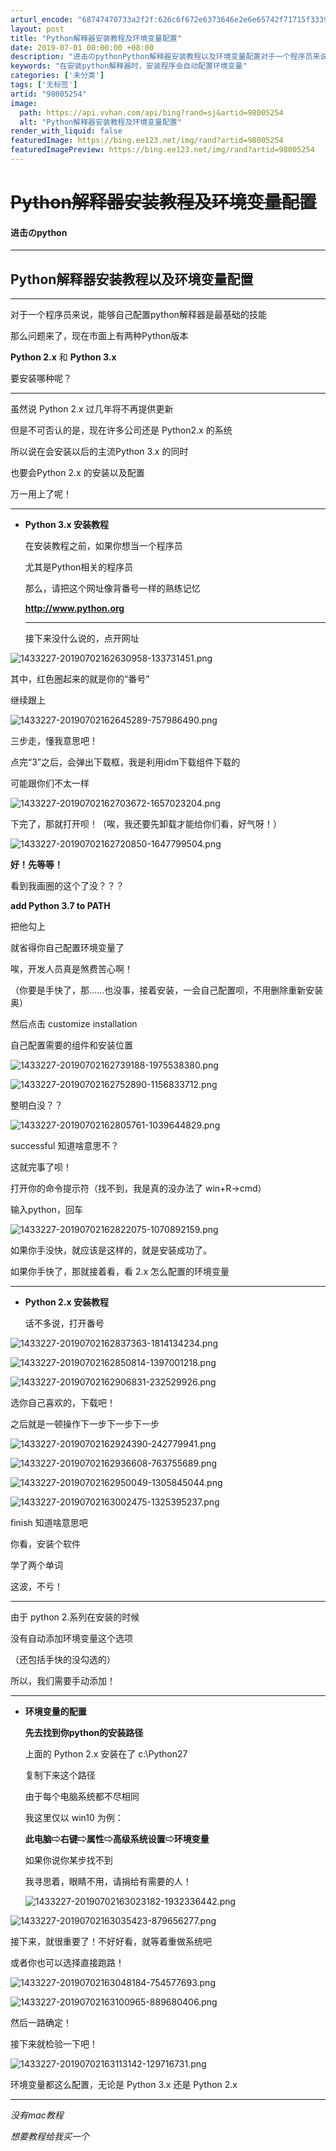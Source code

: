 ```yaml
---
arturl_encode: "68747470733a2f2f:626c6f672e6373646e2e6e65742f71715f3339333834353335:2f61727469636c652f64657461696c732f3938303035323534"
layout: post
title: "Python解释器安装教程及环境变量配置"
date: 2019-07-01 00:00:00 +08:00
description: "进击のpythonPython解释器安装教程以及环境变量配置对于一个程序员来说，能够自己配置pyth"
keywords: "在安装python解释器时，安装程序会自动配置环境变量"
categories: ['未分类']
tags: ['无标签']
artid: "98005254"
image:
  path: https://api.vvhan.com/api/bing?rand=sj&artid=98005254
  alt: "Python解释器安装教程及环境变量配置"
render_with_liquid: false
featuredImage: https://bing.ee123.net/img/rand?artid=98005254
featuredImagePreview: https://bing.ee123.net/img/rand?artid=98005254
---
```


# ~~Python解释器安装教程及环境变量配置~~

#### 进击のpython



---

## Python解释器安装教程以及环境变量配置

---

对于一个程序员来说，能够自己配置python解释器是最基础的技能

那么问题来了，现在市面上有两种Python版本

**Python 2.x**
和
**Python 3.x**

要安装哪种呢？

---

虽然说 Python 2.x 过几年将不再提供更新

但是不可否认的是，现在许多公司还是 Python2.x 的系统

所以说在会安装以后的主流Python 3.x 的同时

也要会Python 2.x 的安装以及配置

万一用上了呢！

---

* **Python 3.x 安装教程**

  在安装教程之前，如果你想当一个程序员

  尤其是Python相关的程序员

  那么，请把这个网址像背番号一样的熟练记忆

  **<http://www.python.org>**

  ---

  接下来没什么说的，点开网址

![1433227-20190702162630958-133731451.png](https://i-blog.csdnimg.cn/blog_migrate/016d0a15c90dbf557f53a3b412363115.png)

其中，红色圈起来的就是你的“番号”

继续跟上

![1433227-20190702162645289-757986490.png](https://i-blog.csdnimg.cn/blog_migrate/24bbd8e2fa72d39a8c414828feff1813.png)

三步走，懂我意思吧！

点完“3”之后，会弹出下载框，我是利用idm下载组件下载的

可能跟你们不太一样

![1433227-20190702162703672-1657023204.png](https://i-blog.csdnimg.cn/blog_migrate/da0ff8e930263e0552846d3b194041dc.png)

下完了，那就打开呗！（唉，我还要先卸载才能给你们看，好气呀！）

![1433227-20190702162720850-1647799504.png](https://i-blog.csdnimg.cn/blog_migrate/525475a93808c26a63135de8386785f3.png)

**好！先等等！**

看到我画圈的这个了没？？？

**add Python 3.7 to PATH**

把他勾上

就省得你自己配置环境变量了

唉，开发人员真是煞费苦心啊！

（你要是手快了，那……也没事，接着安装，一会自己配置呗，不用删除重新安装奥）

然后点击 customize installation

自己配置需要的组件和安装位置

![1433227-20190702162739188-1975538380.png](https://i-blog.csdnimg.cn/blog_migrate/e9ea078444b52933ebb8d450303dc65b.png)

![1433227-20190702162752890-1156833712.png](https://i-blog.csdnimg.cn/blog_migrate/66ce4ac177e5ac4cc51a3cfa6f1edb10.png)

整明白没？？

![1433227-20190702162805761-1039644829.png](https://i-blog.csdnimg.cn/blog_migrate/6c08f6965f6a4d978aa76ee579afed2f.png)

successful 知道啥意思不？

这就完事了呗！

打开你的命令提示符（找不到，我是真的没办法了 win+R→cmd）

输入python，回车

![1433227-20190702162822075-1070892159.png](https://i-blog.csdnimg.cn/blog_migrate/ed37e295dfb717747c73c0447ea45acd.png)

如果你手没快，就应该是这样的，就是安装成功了。

如果你手快了，那就接着看，看 2.x 怎么配置的环境变量

---

* **Python 2.x 安装教程**

  话不多说，打开番号

![1433227-20190702162837363-1814134234.png](https://i-blog.csdnimg.cn/blog_migrate/341294c64da8eab493a7cc833a78e335.png)

![1433227-20190702162850814-1397001218.png](https://i-blog.csdnimg.cn/blog_migrate/fcd18d9efeeed1a3f373d61135335bd6.png)

![1433227-20190702162906831-232529926.png](https://i-blog.csdnimg.cn/blog_migrate/8fe771eff6befec0e4efa97f48beec28.png)

选你自己喜欢的，下载吧！

之后就是一顿操作下一步下一步下一步

![1433227-20190702162924390-242779941.png](https://i-blog.csdnimg.cn/blog_migrate/c6f4bd077615e0b8a513a0121c7927e0.png)

![1433227-20190702162936608-763755689.png](https://i-blog.csdnimg.cn/blog_migrate/240e42a583067f7cb7268fb3bbc1bf8d.png)

![1433227-20190702162950049-1305845044.png](https://i-blog.csdnimg.cn/blog_migrate/3490a7258d9f1f4c18a3e3e981dda943.png)

![1433227-20190702163002475-1325395237.png](https://i-blog.csdnimg.cn/blog_migrate/ba6d856007fa6d3f589515cb1266e592.png)

finish 知道啥意思吧

你看，安装个软件

学了两个单词

这波，不亏！

---

由于 python 2.系列在安装的时候

没有自动添加环境变量这个选项

（还包括手快的没勾选的）

所以，我们需要手动添加！

---

* **环境变量的配置**

  **先去找到你python的安装路径**

  上面的 Python 2.x 安装在了 c:\Python27
    
  复制下来这个路径

  由于每个电脑系统都不尽相同

  我这里仅以 win10 为例：

  **此电脑⇨右键⇨属性⇨高级系统设置⇨环境变量**

  如果你说你某步找不到

  我寻思着，眼睛不用，请捐给有需要的人！
    
  ![1433227-20190702163023182-1932336442.png](https://i-blog.csdnimg.cn/blog_migrate/19743499909c1ae8f79c55dbd0ace649.png)

![1433227-20190702163035423-879656277.png](https://i-blog.csdnimg.cn/blog_migrate/e2a8be0e93517cf74109c365c9c1225d.png)

接下来，就很重要了！不好好看，就等着重做系统吧

或者你也可以选择直接跑路！

![1433227-20190702163048184-754577693.png](https://i-blog.csdnimg.cn/blog_migrate/acf15b68a07674d023188df76bf11380.png)

![1433227-20190702163100965-889680406.png](https://i-blog.csdnimg.cn/blog_migrate/ac3c0540918eb736f2e5646f04d00c0d.png)

然后一路确定！

接下来就检验一下吧！

![1433227-20190702163113142-129716731.png](https://i-blog.csdnimg.cn/blog_migrate/f8ad5ac63af9532148f3c19f88a57c21.png)

环境变量都这么配置，无论是 Python 3.x 还是 Python 2.x

---


*没有mac教程*

*想要教程给我买一个*